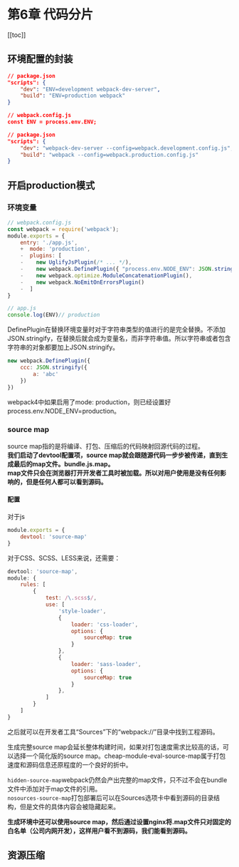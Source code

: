 # 第6章 代码分片

[[toc]]

## 环境配置的封装
```json
// package.json
"scripts": {
    "dev": "ENV=development webpack-dev-server",
    "build": "ENV=production webpack"
}

// webpack.config.js
const ENV = process.env.ENV;
```
```json
// package.json
"scripts": {
    "dev": "webpack-dev-server --config=webpack.development.config.js",
    "build": "webpack --config=webpack.production.config.js"
}
```

## 开启production模式

### 环境变量
```js
// webpack.config.js
const webpack = require('webpack');
module.exports = {
    entry: './app.js',
    +  mode: 'production',
    -  plugins: [
    -    new UglifyJsPlugin(/* ... */),
    -    new webpack.DefinePlugin({ "process.env.NODE_ENV": JSON.stringify("production") }),
    -    new webpack.optimize.ModuleConcatenationPlugin(),
    -    new webpack.NoEmitOnErrorsPlugin()
    -  ]
}

// app.js
console.log(ENV)// production
```
DefinePlugin在替换环境变量时对于字符串类型的值进行的是完全替换。不添加JSON.stringify，在替换后就会成为变量名，而非字符串值。所以字符串或者包含字符串的对象都要加上JSON.stringify。
```js
new webpack.DefinePlugin({
    ccc: JSON.stringify({
        a: 'abc'
    })
})
```

webpack4中如果启用了mode: production，则已经设置好process.env.NODE_ENV=production。

### source map
source map指的是将编译、打包、压缩后的代码映射回源代码的过程。      
**我们启动了devtool配置项，source map就会跟随源代码一步步被传递，直到生成最后的map文件。bundle.js.map。**   
**map文件只会在浏览器打开开发者工具时被加载。所以对用户使用是没有任何影响的，但是任何人都可以看到源码。**

#### 配置
对于js
```js
module.exports = {
    devtool: 'source-map'
}
```
对于CSS、SCSS、LESS来说，还需要：
```js
devtool: 'source-map',
module: {
    rules: [
        {
            test: /\.scss$/,
            use: [
                'style-loader',
                {
                    loader: 'css-loader',
                    options: {
                        sourceMap: true
                    }
                },
                {
                    loader: 'sass-loader',
                    options: {
                        sourceMap: true
                    }
                },
            ]
        }
    ]
}
```
之后就可以在开发者工具“Sources”下的“webpack://”目录中找到工程源码。

生成完整source map会延长整体构建时间，如果对打包速度需求比较高的话，可以选择一个简化版的source map。cheap-module-eval-source-map属于打包速度和源码信息还原程度的一个良好的折中。

`hidden-source-map`webpack仍然会产出完整的map文件，只不过不会在bundle文件中添加对于map文件的引用。  
`nosources-source-map`打包部署后可以在Sources选项卡中看到源码的目录结构，但是文件的具体内容会被隐藏起来。

**生成环境中还可以使用source map，然后通过设置nginx将.map文件只对固定的白名单（公司内网开发），这样用户看不到源码，我们能看到源码。**

## 资源压缩
